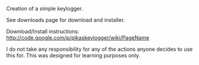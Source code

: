 Creation of a simple keylogger.

See downloads page for download and installer.

Download/Install instructions:
http://code.google.com/p/pikaskeylogger/wiki/PageName

I do not take any responsibility for any of the actions anyone decides to use this for.  This was designed for learning purposes only.